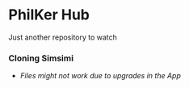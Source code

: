 PhilKer Hub
===============

Just another repository to watch

### Cloning Simsimi ###
* _Files might not work due to upgrades in the App_